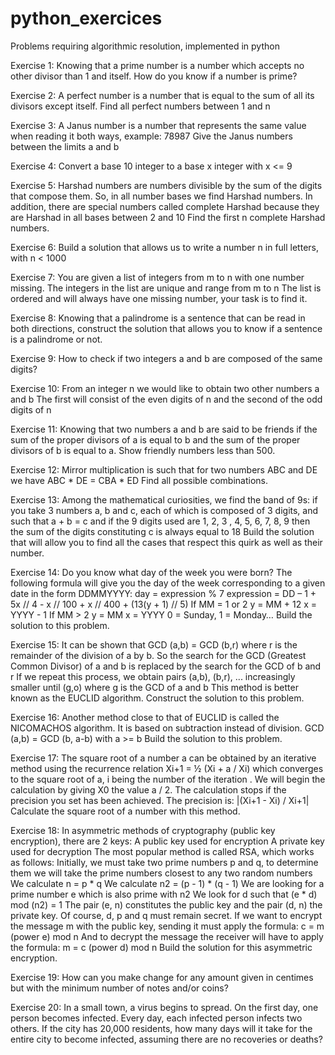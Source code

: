# python_exercices
Problems requiring algorithmic resolution, implemented in python

Exercise 1:
Knowing that a prime number is a number which accepts no other divisor than 1 and itself.
How do you know if a number is prime?

Exercise 2:
A perfect number is a number that is equal to the sum of all its divisors except itself.
Find all perfect numbers between 1 and n

Exercise 3:
A Janus number is a number that represents the same value when reading it both ways, example: 78987
Give the Janus numbers between the limits a and b

Exercise 4:
Convert a base 10 integer to a base x integer with x <= 9

Exercise 5:
Harshad numbers are numbers divisible by the sum of the digits that compose them. So, in all number bases we find Harshad numbers.
In addition, there are special numbers called complete Harshad because they are Harshad in all bases between 2 and 10
Find the first n complete Harshad numbers.

Exercise 6:
Build a solution that allows us to write a number n in full letters, with n < 1000

Exercise 7:
You are given a list of integers from m to n with one number missing. The integers in the list are unique and range from m to n The list is ordered and will always have one missing number, your task is to find it.

Exercise 8:
Knowing that a palindrome is a sentence that can be read in both directions, construct the solution that allows you to know if a sentence is a palindrome or not.

Exercise 9:
How to check if two integers a and b are composed of the same digits?

Exercise 10:
From an integer n we would like to obtain two other numbers
a and b
The first will consist of the even digits of n and the second of the odd digits of n

Exercise 11:
Knowing that two numbers a and b are said to be friends if the sum of the proper divisors of a is equal to b and the sum of the proper divisors of b is equal to a.
Show friendly numbers less than 500.

Exercise 12:
Mirror multiplication is such that for two numbers ABC and DE we have ABC * DE = CBA * ED
Find all possible combinations.

Exercise 13:
Among the mathematical curiosities, we find the band of 9s: if you take 3 numbers a, b and c, each of which is composed of 3 digits, and such that a + b = c and if the 9 digits used are 1, 2, 3 , 4, 5, 6, 7, 8, 9 then the sum of the digits constituting c is always equal to 18
Build the solution that will allow you to find all the cases that respect this quirk as well as their number.

Exercise 14:
Do you know what day of the week you were born? The following formula will give you the day of the week corresponding to a given date in the form DDMMYYYY:
day = expression % 7
expression = DD – 1 + 5x // 4 - x // 100 + x // 400 + (13(y + 1) // 5)
If MM = 1 or 2
    y = MM + 12
    x = YYYY - 1
If MM > 2
    y = MM
    x = YYYY
0 = Sunday, 1 = Monday…
Build the solution to this problem.

Exercise 15:
It can be shown that GCD (a,b) = GCD (b,r) where r is the remainder of the division of a by b. So the search for the GCD (Greatest Common Divisor) of a and b is replaced by the search for the GCD of b and r
If we repeat this process, we obtain pairs (a,b), (b,r), ... increasingly smaller until (g,o) where g is the GCD of a and b
This method is better known as the EUCLID algorithm.
Construct the solution to this problem.

Exercise 16:
Another method close to that of EUCLID is called the NICOMACHOS algorithm.
It is based on subtraction instead of division.
GCD (a,b) = GCD (b, a-b) with a >= b
Build the solution to this problem.

Exercise 17:
The square root of a number a can be obtained by an iterative method using the recurrence relation Xi+1 = ½ (Xi + a / Xi) which converges to the square root of a, i being the number of the iteration .
We will begin the calculation by giving X0 the value a / 2. The calculation stops if the precision you set has been achieved.
The precision is: |(Xi+1 - Xi) / Xi+1|
Calculate the square root of a number with this method.

Exercise 18:
In asymmetric methods of cryptography (public key encryption), there are 2 keys:
A public key used for encryption
A private key used for decryption
The most popular method is called RSA, which works as follows:
Initially, we must take two prime numbers p and q, to ​​determine them we will take the prime numbers closest to any two random numbers
We calculate n = p * q
We calculate n2 = (p - 1) * (q - 1)
We are looking for a prime number e which is also prime with n2
We look for d such that (e * d) mod (n2) = 1
The pair (e, n) constitutes the public key and the pair (d, n) the private key. Of course, d, p and q must remain secret.
If we want to encrypt the message m with the public key, sending it must apply the formula:
c = m (power e) mod n
And to decrypt the message the receiver will have to apply the formula:
m = c (power d) mod n
Build the solution for this asymmetric encryption.

Exercise 19:
How can you make change for any amount given in centimes but with the minimum number of notes and/or coins?

Exercise 20:
In a small town, a virus begins to spread. On the first day, one person becomes infected. Every day, each infected person infects two others. If the city has 20,000 residents, how many days will it take for the entire city to become infected, assuming there are no recoveries or deaths?

